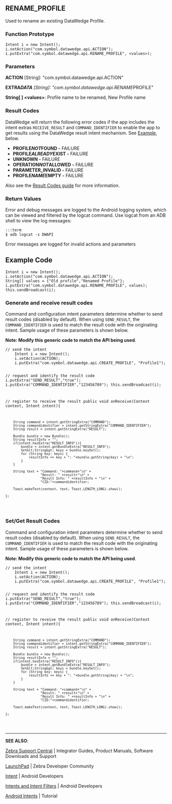 <h2 id="rename_profile">RENAME_PROFILE</h2>
<p>Used to rename an existing DataWedge Profile.  </p>
<h3 id="functionprototype">Function Prototype</h3>
<pre><code>Intent i = new Intent();
i.setAction("com.symbol.datawedge.api.ACTION");
i.putExtra("com.symbol.datawedge.api.RENAME_PROFILE", &lt;values&gt;);
</code></pre>
<h3 id="parameters">Parameters</h3>
<p><strong>ACTION</strong> [String]: "com.symbol.datawedge.api.ACTION"</p>
<p><strong>EXTRA<em>DATA</strong> [String]: "com.symbol.datawedge.api.RENAME</em>PROFILE"</p>
<p><strong>String[ ] &lt;values&gt;</strong>: Profile name to be renamed, New Profile name</p>
<h3 id="resultcodes">Result Codes</h3>
<p>DataWedge will return the following error codes if the app includes the intent extras <code>RECEIVE_RESULT</code> and <code>COMMAND_IDENTIFIER</code> to enable the app to get results using the DataWedge result intent mechanism. See <a href="#example">Example</a>, below. </p>
<ul>
<li><strong>PROFILE<em>NOT</em>FOUND -</strong> FAILURE </li>
<li><strong>PROFILE<em>ALREADY</em>EXIST -</strong> FAILURE</li>
<li><strong>UNKNOWN -</strong> FAILURE</li>
<li><strong>OPERATION<em>NOT</em>ALLOWED -</strong> FAILURE</li>
<li><strong>PARAMETER_INVALID -</strong> FAILURE</li>
<li><strong>PROFILE<em>NAME</em>EMPTY -</strong> FAILURE</li>
</ul>
<p>Also see the <a href="../resultinfo">Result Codes guide</a> for more information.  </p>
<h3 id="returnvalues">Return Values</h3>
<p>Error and debug messages are logged to the Android logging system, which can be viewed and filtered by the logcat command. Use logcat from an ADB shell to view the log messages:</p>
<pre><code>:::term
$ adb logcat -s DWAPI
</code></pre>
<p>Error messages are logged for invalid actions and parameters</p>
<h2 id="examplecode">Example Code</h2>
<pre><code>Intent i = new Intent();
i.setAction("com.symbol.datawedge.api.ACTION");
String[] values = {"Old profile","Renamed Profile"};
i.putExtra("com.symbol.datawedge.api.RENAME_PROFILE", values);
this.sendBroadcast(i);
</code></pre>
<h3 id="generateandreceiveresultcodes">Generate and receive result codes</h3>
<p>Command and configuration intent parameters determine whether to send result codes (disabled by default). When using <code>SEND_RESULT</code>, the <code>COMMAND_IDENTIFIER</code> is used to match the result code with the originating intent. Sample usage of these parameters is shown below. </p>
<p><strong>Note: Modify this generic code to match the API being used</strong>.  </p>
<pre><code>// send the intent
    Intent i = new Intent();
    i.setAction(ACTION);
    i.putExtra("com.symbol.datawedge.api.CREATE_PROFILE", "Profile1");

// request and identify the result code
    i.putExtra("SEND_RESULT","true");
    i.putExtra("COMMAND_IDENTIFIER","123456789");
    this.sendBroadcast(i);

// register to receive the result
    public void onReceive(Context context, Intent intent){

        String command = intent.getStringExtra("COMMAND");
        String commandidentifier = intent.getStringExtra("COMMAND_IDENTIFIER");
        String result = intent.getStringExtra("RESULT");

        Bundle bundle = new Bundle();
        String resultInfo = "";
        if(intent.hasExtra("RESULT_INFO")){
            bundle = intent.getBundleExtra("RESULT_INFO");
            Set&lt;String&gt; keys = bundle.keySet();
            for (String key: keys) {
                resultInfo += key + ": "+bundle.getString(key) + "\n";
            }
        }

        String text = "Command: "+command+"\n" +
                      "Result: " +result+"\n" +
                      "Result Info: " +resultInfo + "\n" +
                      "CID:"+commandidentifier;

        Toast.makeText(context, text, Toast.LENGTH_LONG).show();

    };
</code></pre>
<h3 id="setgetresultcodes">Set/Get Result Codes</h3>
<p>Command and configuration intent parameters determine whether to send result codes (disabled by default). When using <code>SEND_RESULT</code>, the <code>COMMAND_IDENTIFIER</code> is used to match the result code with the originating intent. Sample usage of these parameters is shown below. </p>
<p><strong>Note: Modify this generic code to match the API being used</strong>.  </p>
<pre><code>// send the intent
    Intent i = new Intent();
    i.setAction(ACTION);
    i.putExtra("com.symbol.datawedge.api.CREATE_PROFILE", "Profile1");

// request and identify the result code
    i.putExtra("SEND_RESULT","true");
    i.putExtra("COMMAND_IDENTIFIER","123456789");
    this.sendBroadcast(i);

// register to receive the result
    public void onReceive(Context context, Intent intent){

        String command = intent.getStringExtra("COMMAND");
        String commandidentifier = intent.getStringExtra("COMMAND_IDENTIFIER");
        String result = intent.getStringExtra("RESULT");

        Bundle bundle = new Bundle();
        String resultInfo = "";
        if(intent.hasExtra("RESULT_INFO")){
            bundle = intent.getBundleExtra("RESULT_INFO");
            Set&lt;String&gt; keys = bundle.keySet();
            for (String key: keys) {
                resultInfo += key + ": "+bundle.getString(key) + "\n";
            }
        }

        String text = "Command: "+command+"\n" +
                      "Result: " +result+"\n" +
                      "Result Info: " +resultInfo + "\n" +
                      "CID:"+commandidentifier;

        Toast.makeText(context, text, Toast.LENGTH_LONG).show();

    };
</code></pre>
<hr />
<p><strong>SEE ALSO</strong>:</p>
<p><a href="https://www.zebra.com/us/en/support-downloads.html">Zebra Support Central</a> | Integrator Guides, Product Manuals, Software Downloads and Support</p>
<p><a href="https://developer.zebra.com/welcome">LaunchPad</a> | Zebra Developer Community</p>
<p><a href="https://developer.android.com/reference/android/content/Intent.html">Intent</a> | Android Developers</p>
<p><a href="http://developer.android.com/guide/components/intents-filters.html">Intents and Intent Filters</a> | Android Developers</p>
<p><a href="http://www.vogella.com/tutorials/AndroidIntent/article.html">Android Intents</a> | Tutorial</p>